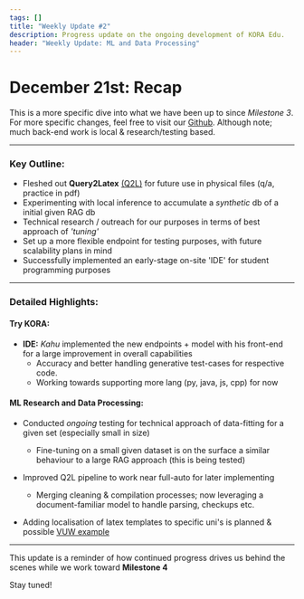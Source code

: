 ```yaml
---
tags: []
title: "Weekly Update #2" 
description: Progress update on the ongoing development of KORA Edu.
header: "Weekly Update: ML and Data Processing"
---
```


# December 21st: Recap

This is a more specific dive into what we have been up to since *Milestone 3*. \
 For more specific changes, feel free to visit our [Github](https://github.com/kora-edu). Although note; much back-end work is local & research/testing based.

---

### Key Outline:
- Fleshed out **Query2Latex** [(Q2L)](https://github.com/kora-edu/q-extractor/tree/main/tex_paper_gen) for future use in physical files (q/a, practice in pdf)
- Experimenting with local inference to accumulate a *synthetic* db of a initial given RAG db
- Technical research / outreach for our purposes in terms of best approach of *'tuning'*
- Set up a more flexible endpoint for testing purposes, with future scalability plans in mind
- Successfully implemented an early-stage on-site 'IDE' for student programming purposes

---

### Detailed Highlights:

#### **Try KORA:**
- **IDE:** *Kahu* implemented the new endpoints + model with his front-end for a large improvement in overall capabilities
	- Accuracy and better handling generative test-cases for respective code. 
	- Working towards supporting more lang (py, java, js, cpp) for now   

#### **ML Research and Data Processing:**
- Conducted *ongoing* testing for technical approach of data-fitting for a given set (especially small in size)
	- Fine-tuning on a small given dataset is on the surface a similar behaviour to a large RAG approach (this is being tested)
- Improved Q2L pipeline to work near full-auto for later implementing
	- Merging cleaning & compilation processes; now leveraging a document-familiar model to handle parsing, checkups etc.

- Adding localisation of latex templates to specific uni's is planned & possible [VUW example](https://ecs.wgtn.ac.nz/Main/ProjectTemplates#Exam_Templates)
---

This update is a reminder of how continued progress drives us behind the scenes while we work toward **Milestone 4**

Stay tuned!
